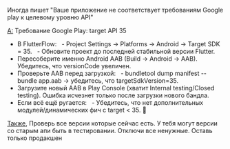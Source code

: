 Иногда пишет "Ваше приложение не соответствует требованиям Google play к целевому уровню API"

[A:](https://t.me/flutterflow_rus/12427/57787)
Требование Google Play: target API 35
- В FlutterFlow:
  - Project Settings → Platforms → Android → Target SDK = 35.
  - Обновите проект до последней стабильной версии Flutter.
- Пересоберите именно Android AAB (Build → Android → AAB). Убедитесь, что versionCode увеличен.
- Проверьте AAB перед загрузкой:
  - bundletool dump manifest --bundle app.aab → убедитесь, что targetSdkVersion=35.
- Загрузите новый AAB в Play Console (хватит Internal testing/Closed testing). Ошибка исчезнет только после загрузки нового бандла.
- Если всё ещё ругается:
  - Убедитесь, что нет дополнительных модулей/динамических фич с target < 35. 🤷

[Также](https://t.me/flutterflow_rus/12427/57789),
Проверь все версии которые сейчас есть. У тебя могут версии со старым апи быть в тестировании. Отключи все ненужные. Оставь только продакшен